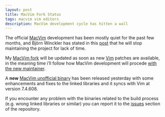```yaml
---
layout: post
title: MacVim Fork Status
tags: macvim vim editors
description: MacVim development cycle has hitten a wall
---
```


The official [MacVim](https://code.google.com/p/macvim/) development has been mostly quiet for the past few months, and Björn Winckler has stated in this [post](https://groups.google.com/forum/#!topic/vim_mac/-bd5RKGs8qw) that he will stop maintaining the project for lack of time.

My [MacVim fork](https://github.com/genoma/macvim) will be updated as soon as new [Vim](http://www.vim.org) patches are available, in the meaning time i’ll follow how MacVim development will procede [with the new maintainer](https://github.com/douglasdrumond/macvim).

A **new** [MacVim unofficial binary](https://github.com/genoma/macvim/releases/tag/g-snapshot-26) has been released yesterday with some enhancements and fixes to the linked libraries and it syncs with Vim at version 7.4.608.

If you encounter any problem with the binaries related to the build process (e.g. wrong linked libraries or similar) you can report it to the [issues](https://github.com/genoma/macvim/issues) section of the repository.
